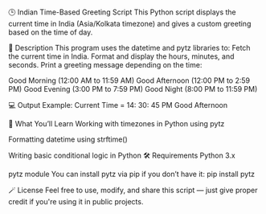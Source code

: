 🕒 Indian Time-Based Greeting Script
This Python script displays the current time in India (Asia/Kolkata timezone) and gives a custom greeting based on the time of day.

📜 Description
This program uses the datetime and pytz libraries to:
Fetch the current time in India.
Format and display the hours, minutes, and seconds.
Print a greeting message depending on the time:

Good Morning (12:00 AM to 11:59 AM)
Good Afternoon (12:00 PM to 2:59 PM)
Good Evening (3:00 PM to 7:59 PM)
Good Night (8:00 PM to 11:59 PM)

💻 Output Example:
Current Time = 14: 30: 45
PM
Good Afternoon

🧠 What You’ll Learn
Working with timezones in Python using pytz

Formatting datetime using strftime()

Writing basic conditional logic in Python
🛠️ Requirements
Python 3.x

pytz module
You can install pytz via pip if you don’t have it:
pip install pytz

🪄 License
Feel free to use, modify, and share this script — just give proper credit if you're using it in public projects.


